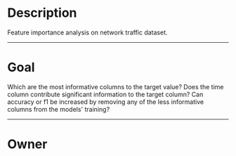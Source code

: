 # Description

Feature importance analysis on network traffic dataset.

---

# Goal

Which are the most informative columns to the target value?
Does the time column contribute significant information to the target column?
Can accuracy or f1 be increased by removing any of the less
informative columns from the models' training?

---

# Owner
